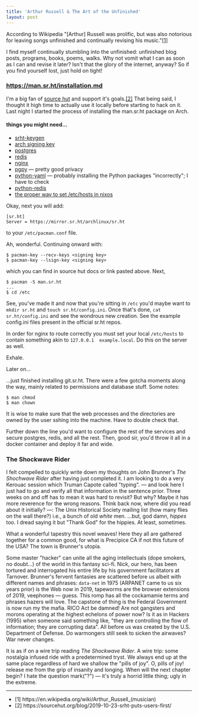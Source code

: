 ```yaml
---
title: 'Arthur Russell & The Art of the Unfinished'
layout: post
---
```


According to Wikipedia "[Arthur] Russell was prolific, but was also notorious for leaving songs unfinished and continually revising his music."[[1]](#fn:1)

I find myself continually stumbling into the unfinished: unfinished blog posts, programs, books, poems, walks. Why not vomit what I can as soon as I can and revise it later? Isn't that the glory of the internet, anyway? So if you find yourself lost, just hold on tight!

### https://man.sr.ht/installation.md

I'm a big fan of [source hut](https://git.sr.ht/) and support it's goals.[[2]](#fn:2) That being said, I thought it high time to actually use it locally before starting to hack on it. Last night I started the process of installing the man.sr.ht package on Arch.

#### things you might need...
- [srht-keygen](https://git.sr.ht/~sircmpwn/core.sr.ht/blob/master/srht-keygen)
- [arch signing key](https://man.sr.ht/packages.md#arch-linux)
- [postgres](https://wiki.archlinux.org/index.php/PostgreSQL)
- [redis](https://wiki.archlinux.org/index.php/Redis)
- [nginx](https://wiki.archlinux.org/index.php/nginx) 
- [pgpy](https://pgpy.readthedocs.io/en/latest/installation.html) <span>&mdash;</span> pretty good privacy 
- [python-yaml](https://security.archlinux.org/package/python-yaml) <span>&mdash;</span> probably installing the Python packages "incorrectly"; I have to check
- [python-redis](https://pypi.org/project/redis/)
- [the proper way to set /etc/hosts in nixos](https://unix.stackexchange.com/questions/489509/how-do-i-modify-my-hosts-file-in-nixos)

Okay, next you will add:

```
[sr.ht]
Server = https://mirror.sr.ht/archlinux/sr.ht
```
to your `/etc/pacman.conf` file.

Ah, wonderful. Continuing onward with:

```
$ pacman-key --recv-keys <signing key>
$ pacman-key --lsign-key <signing key>
```  

which you can find in source hut docs or link pasted above. Next,

```
$ pacman -S man.sr.ht
...
$ cd /etc
``` 

See, you've made it and now that you're sitting in `/etc` you'd maybe want to `mkdir sr.ht` and `touch sr.ht/config.ini`. Once that's done, `cat sr.ht/config.ini` and see the wondrous new creation. See the example config.ini files present in the official sr.ht repos.

In order for nginx to route correctly you must set your local `/etc/hosts` to contain something akin to `127.0.0.1  example.local`. Do this on the server as well.

Exhale.

Later on...

...just finished installing git.sr.ht. There were a few gotcha moments along the way, mainly related to permissions and database stuff. Some notes:

```
$ man chmod
$ man chown
```

It is wise to make sure that the web processes and the directories are owned by the user sshing into the machine. Have to double check that.

Further down the line you'd want to configure the rest of the services and secure postgres, redis, and all the rest. Then, good sir, you'd throw it all in a docker container and deploy it far and wide.

### The Shockwave Rider

I felt compelled to quickly write down my thoughts on John Brunner's *The Shochwave Rider* after having just completed it. I am looking to do a very Kerouac session which Truman Capote called "typing". <span>&mdash;</span> and look here I just had to go and verify all that information in the sentence prior. Three weeks on and off has to mean it was hard to revisit? But why? Maybe it has more reverence for the wrong reasons. Think back now, where did you read about it initially? <span>&mdash;</span>: The Unix Historical Society mailing list (how many flies on the wall there?) i.e., a bunch of old *white* men. ...but, god damn, *hippes* too. I dread saying it but "Thank God" for the hippies. At least, sometimes. 

What a wonderful tapestry this novel weaves! Here they all are gathered together for a common good, for what is Precipice CA if not this future of the USA? The town is Brunner's utopia. 

Some master "hacker" can unite all the aging intellectuals (dope smokers, no doubt...) of the world in this fantasy sci-fi. Nick, our hero, has been tortured and interrogated his entire life by his government facilitators at Tarnover. Brunner's fervent fantasies are scattered before us albeit with different names and phrases: `data-net` in 1975 (ARPANET came to us six years prior) is the Web now in 2019, tapeworms are the browser extensions of 2019, veephones <span>&mdash;</span> guess. This romp has all the cockamamie terms and phrases hazers will love. The capstone of thing is the Federal Government is now run my the mafia. RICO Act be damned! Are not gangsters and morons operating at the highest echelons of power now? Is it as in Hackers (1995) when someone said something like, "they are controlling the flow of information; they are corrupting data". All before us was created by the U.S. Department of Defense. Do warmongers still seek to sicken the airwaves? War never changes. 

It is as if on a wire trip reading *The Shockwave Rider*. A wire trip: some nostalgia infused ride with a predetermined tryst. We always end up at the same place regardless of hard we shallow the "pills of joy". O, pills of joy! release me from the grip of insanity and longing. When will the next chapter begin? I hate the question mark("?") <span>&mdash;</span> it's truly a horrid little thing; ugly in the extreme.


<hr>
<ul>
<li id="fn:1">[1] https://en.wikipedia.org/wiki/Arthur_Russell_(musician)</li>
<li id="fn:2">[2] https://sourcehut.org/blog/2019-10-23-srht-puts-users-first/</li>
</ul>
